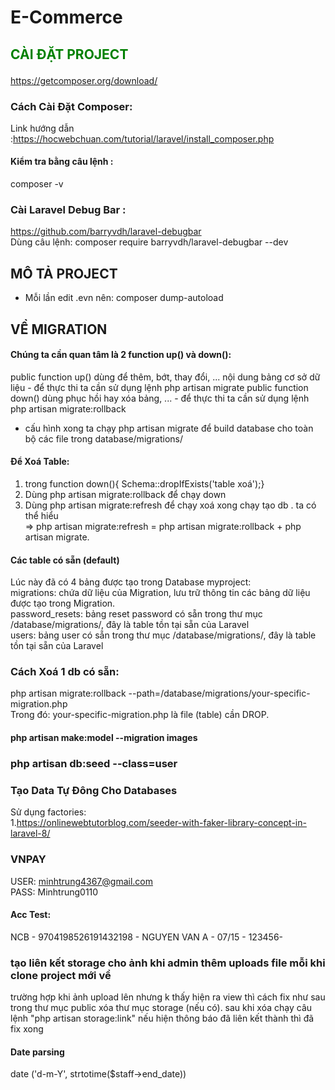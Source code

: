# E-Commerce
## <p style="color:green">CÀI ĐẶT PROJECT </p>
https://getcomposer.org/download/
### Cách Cài Đặt Composer:
Link hướng dẫn :https://hocwebchuan.com/tutorial/laravel/install_composer.php
#### Kiểm tra bằng câu lệnh :
composer -v
### Cài Laravel Debug Bar : 
https://github.com/barryvdh/laravel-debugbar <br>
Dùng câu lệnh: composer require barryvdh/laravel-debugbar --dev

## MÔ TẢ PROJECT
- Mỗi lần edit .evn nên:  composer dump-autoload <br>

## VỀ MIGRATION
#### Chúng ta cần quan tâm là 2 function up() và down():

public function up() dùng để thêm, bớt, thay đổi, ... nội dung bảng cơ sở dữ liệu - để thực thi ta cần sử dụng lệnh php artisan migrate
public function down() dùng phục hồi hay xóa bảng, ... - để thực thi ta cần sử dụng lệnh php artisan migrate:rollback
- cấu hình xong ta chạy php artisan migrate để build database cho toàn bộ các file trong database/migrations/<br>
#### Để Xoá Table: <br>
1. trong function down(){ Schema::dropIfExists('table xoá');}<br>
2. Dùng php artisan migrate:rollback để chạy down<br>
3. Dùng php artisan migrate:refresh để chạy xoá xong chạy tạo db . ta có thể hiểu<br> => php artisan migrate:refresh = php artisan migrate:rollback + php artisan migrate.<br>
#### Các table có sẵn (default)
Lúc này đã có 4 bảng được tạo trong Database myproject:<br>
migrations: chứa dữ liệu của Migration, lưu trữ thông tin các bảng dữ liệu được tạo trong Migration.<br>
password_resets: bảng reset password có sẵn trong thư mục /database/migrations/, đây là table tồn tại sẵn của Laravel<br>
users: bảng user có sẵn trong thư mục /database/migrations/, đây là table tồn tại sẵn của Laravel<br>

### Cách Xoá 1 db có sẵn:
php artisan migrate:rollback --path=/database/migrations/your-specific-migration.php<br>
Trong đó: your-specific-migration.php là file (table) cần DROP.<br>
####       php artisan make:model --migration  images
###         php artisan db:seed --class=user

### Tạo Data Tự Đông Cho Databases
Sử dụng factories:<br>
1.https://onlinewebtutorblog.com/seeder-with-faker-library-concept-in-laravel-8/



### VNPAY
USER: minhtrung4367@gmail.com<br>
PASS: Minhtrung0110
#### Acc Test: 
NCB -
9704198526191432198 -
NGUYEN VAN A -
07/15 -
123456-


### tạo liên kết storage cho ảnh khi admin thêm uploads file mỗi khi clone project mới về
trường hợp khi ảnh upload lên nhưng k thấy hiện ra view thì cách fix như sau
trong thư mục public xóa thư mục storage (nếu có).
sau khi xóa chạy câu lệnh "php artisan storage:link" nếu hiện thông báo đã liên kết thành thì đã fix xong

#### Date parsing
date ('d-m-Y', strtotime($staff->end_date)) 